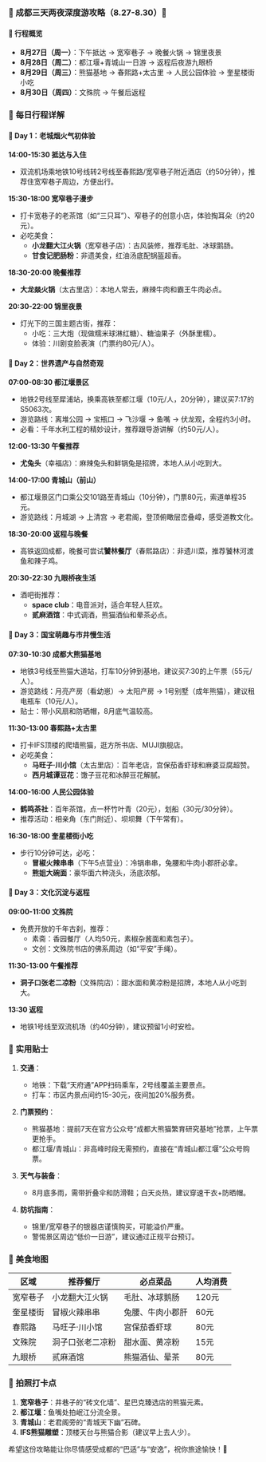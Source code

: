 ### 🌟 成都三天两夜深度游攻略（8.27-8.30）🌟

#### 📅 **行程概览**
- **8月27日（周一）**：下午抵达 → 宽窄巷子 → 晚餐火锅 → 锦里夜景
- **8月28日（周二）**：都江堰+青城山一日游 → 返程后夜游九眼桥
- **8月29日（周三）**：熊猫基地 → 春熙路+太古里 → 人民公园体验 → 奎星楼街小吃
- **8月30日（周四）**：文殊院 → 午餐后返程

### 📍 **每日行程详解**

#### 🔹 **Day 1：老城烟火气初体验**
**14:00-15:30 抵达与入住**  
- 双流机场乘地铁10号线转2号线至春熙路/宽窄巷子附近酒店（约50分钟），推荐住宽窄巷子周边，方便出行。

**15:30-18:00 宽窄巷子漫步**  
- 打卡宽巷子的老茶馆（如“三只耳”）、窄巷子的创意小店，体验掏耳朵（约20元）。
- 必吃美食：
  - **小龙翻大江火锅**（宽窄巷子店）：古风装修，推荐毛肚、冰球鹅肠。
  - **甘食记肥肠粉**：非遗美食，红油汤底配锅盔超香。

**18:30-20:00 晚餐推荐**  
- **大龙燚火锅**（太古里店）：本地人常去，麻辣牛肉和霸王牛肉必点。

**20:30-22:00 锦里夜景**  
- 灯光下的三国主题古街，推荐：
  - 小吃：三大炮（现做糯米球淋红糖）、糖油果子（外酥里糯）。
  - 体验：川剧变脸表演（门票约80元/人）。

#### 🔹 **Day 2：世界遗产与自然奇观**
**07:00-08:30 都江堰景区**  
- 地铁2号线至犀浦站，换乘高铁至都江堰（10元/人，20分钟），建议买7:17的S5063次。
- 游览路线：离堆公园 → 宝瓶口 → 飞沙堰 → 鱼嘴 → 伏龙观，全程约3小时。
- 必看：千年水利工程的精妙设计，推荐跟导游讲解（约50元/人）。

**12:00-13:30 午餐推荐**  
- **尤兔头**（幸福店）：麻辣兔头和鲜锅兔是招牌，本地人从小吃到大。

**14:00-17:00 青城山（前山）**  
- 都江堰景区门口乘公交101路至青城山（10分钟），门票80元，索道单程35元。
- 游览路线：月城湖 → 上清宫 → 老君阁，登顶俯瞰层峦叠嶂，感受道教文化。

**18:30-20:00 返程与晚餐**  
- 高铁返回成都，晚餐可尝试**饕林餐厅**（春熙路店）：非遗川菜，推荐饕林河渡鱼和辣子鸡。

**20:30-22:30 九眼桥夜生活**  
- 酒吧街推荐：
  - **space club**：电音派对，适合年轻人狂欢。
  - **贰麻酒馆**：中式调酒，熊猫酒仙和晕茶必点。

#### 🔹 **Day 3：国宝萌趣与市井慢生活**
**07:30-10:30 成都大熊猫基地**  
- 地铁3号线至熊猫大道站，打车10分钟到基地，建议买7:30的上午票（55元/人）。
- 游览路线：月亮产房（看幼崽）→ 太阳产房 → 1号别墅（成年熊猫），建议租电瓶车（10元/人）。
- 贴士：带小风扇和防晒帽，8月底气温较高。

**11:30-13:00 春熙路+太古里**  
- 打卡IFS顶楼的爬墙熊猫，逛方所书店、MUJI旗舰店。
- 必吃美食：
  - **马旺子·川小馆**（太古里店）：百年老店，宫保茄香虾球和麻婆豆腐超赞。
  - **西月城谭豆花**：馓子豆花和冰醉豆花解腻。

**14:00-16:00 人民公园体验**  
- **鹤鸣茶社**：百年茶馆，点一杯竹叶青（20元），划船（30元/30分钟）。
- 推荐活动：相亲角（东门附近）、坝坝舞（下午常有）。

**16:30-18:00 奎星楼街小吃**  
- 步行10分钟可达，必吃：
  - **冒椒火辣串串**（下午5点营业）：冷锅串串，兔腰和牛肉小郡肝必拿。
  - **熊姐大碗面**：豪华面六种浇头，汤底浓郁。

#### 🔹 **Day 3：文化沉淀与返程**
**09:00-11:00 文殊院**  
- 免费开放的千年古刹，推荐：
  - 素斋：香园餐厅（人均50元，素椒杂酱面和素包子）。
  - 文创：文殊院书店的佛系周边（如“平安”手绳）。

**11:30-13:00 午餐推荐**  
- **洞子口张老二凉粉**（文殊院店）：甜水面和黄凉粉是招牌，本地人从小吃到大。

**13:30 返程**  
- 地铁1号线至双流机场（约40分钟），建议预留1小时安检。

### 📌 **实用贴士**
1. **交通**：
   - 地铁：下载“天府通”APP扫码乘车，2号线覆盖主要景点。
   - 打车：市区内景点间约15-30元，夜间加20%服务费。

2. **门票预约**：
   - 熊猫基地：提前7天在官方公众号“成都大熊猫繁育研究基地”抢票，上午票更抢手。
   - 都江堰/青城山：非高峰时段无需预约，直接在“青城山都江堰”公众号购票。

3. **天气与装备**：
   - 8月底多雨，需带折叠伞和防滑鞋；白天炎热，建议穿速干衣+防晒帽。

4. **防坑指南**：
   - 锦里/宽窄巷子的银器店谨慎购买，可能溢价严重。
   - 警惕景区周边“低价一日游”，建议通过正规平台预订。

### 🍜 **美食地图**
| 区域       | 推荐餐厅                  | 必点菜品                | 人均消费 |
|------------|---------------------------|-------------------------|----------|
| 宽窄巷子   | 小龙翻大江火锅            | 毛肚、冰球鹅肠          | 120元    |
| 奎星楼街   | 冒椒火辣串串              | 兔腰、牛肉小郡肝        | 60元     |
| 春熙路     | 马旺子·川小馆             | 宫保茄香虾球            | 80元     |
| 文殊院     | 洞子口张老二凉粉          | 甜水面、黄凉粉          | 15元     |
| 九眼桥     | 贰麻酒馆                  | 熊猫酒仙、晕茶          | 80元     |

### 📸 **拍照打卡点**
1. **宽窄巷子**：井巷子的“砖文化墙”、星巴克臻选店的熊猫元素。
2. **都江堰**：鱼嘴处拍岷江分流全景。
3. **青城山**：老君阁旁的“青城天下幽”石碑。
4. **IFS熊猫雕塑**：顶楼天台与熊猫合影（建议早上去人少）。

希望这份攻略能让你尽情感受成都的“巴适”与“安逸”，祝你旅途愉快！🌿
<!-- ##{"timestamp": 1756137600}## -->